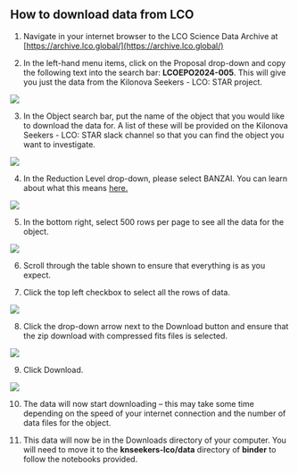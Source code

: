 ## How to download data from LCO

1.  Navigate in your internet browser to the LCO Science Data Archive at [https://archive.lco.global/](https://archive.lco.global/)

2.  In the left-hand menu items, click on the Proposal drop-down and copy the following text into the search bar: **LCOEPO2024-005**. This will give you just the data from the Kilonova Seekers - LCO: STAR project.

![](https://lh7-rt.googleusercontent.com/docsz/AD_4nXfkx4_DoLdza7I3u8Q7V_jTMq95Afo3Jd7NXsA48Scdg0IO-v3mFIoK_E004SLEFBbJu8lc3g8JATdWbsFsZQ1_U5_NudBugMZMYvHfRrBsLHKBzCQqaohBsmnbrYMY-vaLTL6Rej26lPqjOa4UMYZI3kPZ0KVW12hIZN7Q?key=PqBrRGpTBdWnKQZyswfQOg)

3.  In the Object search bar, put the name of the object that you would like to download the data for. A list of these will be provided on the Kilonova Seekers - LCO: STAR slack channel so that you can find the object you want to investigate.

![](https://lh7-rt.googleusercontent.com/docsz/AD_4nXdZJgU2a7Te8LSl_Kppp6EKggHNpHjD15tA0JxDpihLDCyNfV4zFuukmDjhRVYOMgycvMgeMtRlKOPGhG_g5Ea2mpbCLlaTG2fSBZbha-jl6T8p7F6j-_vQaEZdY8indTgw4wIigKzTdUxzu6ydE4Rh2Z3tUgByaYP50SzsPA?key=PqBrRGpTBdWnKQZyswfQOg)

4.  In the Reduction Level drop-down, please select BANZAI. You can learn about what this means [here.](https://lco.global/documentation/archive-documentation/#products)
   
![](https://lh7-rt.googleusercontent.com/docsz/AD_4nXe2bV_BxZ5TUWB1hmhuXFTXquZA6WvZk80qhrI109CZda-wLXX-ujToxC61qney3OVtCxrcZhX3XImV7ISaNNniTbgd0aGeJv_Qeq3CC-P3EOTldmndJ5RJpAb63auXpPzpcR0EjbNoem9wzINEjTuwVNH_75mPk2aqRC2alQ?key=PqBrRGpTBdWnKQZyswfQOg)

5.  In the bottom right, select 500 rows per page to see all the data for the object.

![](https://lh7-rt.googleusercontent.com/docsz/AD_4nXcKRp_0PosNtEsFIRgfPjcB7iSe3l4IfGV9ivT53aMaOgHlzGL_DGYPa_VXryvDA_vVy3cFPOuGbReuuVF4B4D-nsJPWkDj_q18xDK6ZcASvJNXgfgbNUux4y_kjHTIxIHOBPU4i4ghNQMefaFOYIzYFqFfMp3mSluNt0gS?key=PqBrRGpTBdWnKQZyswfQOg)

6.  Scroll through the table shown to ensure that everything is as you expect.

7.  Click the top left checkbox to select all the rows of data.

![](https://lh7-rt.googleusercontent.com/docsz/AD_4nXe5txvTHOqY3h_g6qyejdBmOr4pLgXsiYG7073U9Ed89nMOFw2RKYI604IpKKjjGU9wTUgExIkiWYuokL8SrWyCRtp0SjUkcUBmQUxOPziwj5hBGG4tE29MDn1KQFTGUI0RXzAIVnJVNiPMNblEEnLtUZmzBcD-4WY2eviGCw?key=PqBrRGpTBdWnKQZyswfQOg)  

8.  Click the drop-down arrow next to the Download button and ensure that the zip download with compressed fits files is selected.

![](https://lh7-rt.googleusercontent.com/docsz/AD_4nXepN9g57YhV7lY_j0s__WQGm0tWUYxV6w_mcpIsbrjWnDJEY9pRrlScRvrylltywXQtcG33ni6T4qtmIJBy_udFGCrOgx5tY2ggznSJsk9pOjz_iqPkwjw0o5UfMJeSrYPQWOBLz6aHQy8pDJEJmFfj07SnUPo2JEOacOt-tQ?key=PqBrRGpTBdWnKQZyswfQOg)

9.  Click Download.

![](https://lh7-rt.googleusercontent.com/docsz/AD_4nXfB9M-gO8qKXQ0BXwadXPaoxZNVIb-DBalxFixCzPm8iFmyv_AlhKQk-Hq5pIrf3pClWcbwZsJXibv_AFmXlk6PWSmtI6RyUrjItgkvWSQqfqNsiKIvdodG73x-NJBtfmK-oUsL3unt33swk0Nh0s59uJH3qxdAkEY9bcv5BA?key=PqBrRGpTBdWnKQZyswfQOg) 

10.  The data will now start downloading – this may take some time depending on the speed of your internet connection and the number of data files for the object.
    
11.  This data will now be in the Downloads directory of your computer. You will need to move it to the **knseekers-lco/data** directory of **binder** to follow the notebooks provided.
